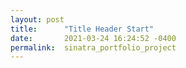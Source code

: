 ```yaml
---
layout: post
title:      "Title Header Start"
date:       2021-03-24 16:24:52 -0400
permalink:  sinatra_portfolio_project
---
```


                                                                                                                                                                                                                                                                                                                                                                                                                                                                                                                                                                                                                                                                                                                                                  

